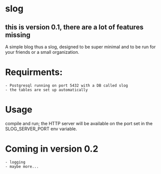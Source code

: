 # slog
## this is version 0.1, there are a lot of features missing
A simple blog thus a slog, designed to be super minimal and to be run for your friends or a small organization. 
# Requirments:
    - Postgresql running on port 5432 with a DB called slog
    - the tables are set up automatically
# Usage
compile and run; the HTTP server will be available on the port set in the SLOG_SERVER_PORT env variable.

# Coming in version 0.2
    - logging 
    - maybe more...


